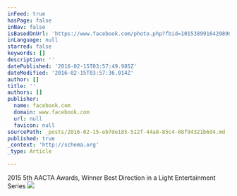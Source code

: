 ```yaml
---
inFeed: true
hasPage: false
inNav: false
isBasedOnUrl: 'https://www.facebook.com/photo.php?fbid=10153899164298900&set=a.457242283899.256580.620053899&type=3&theater'
inLanguage: null
starred: false
keywords: []
description: ''
datePublished: '2016-02-15T03:57:49.985Z'
dateModified: '2016-02-15T03:57:36.014Z'
author: []
title: ''
authors: []
publisher:
  name: facebook.com
  domain: www.facebook.com
  url: null
  favicon: null
sourcePath: _posts/2016-02-15-eb7de185-512f-44a8-85c4-08f94321b6d4.md
published: true
_context: 'http://schema.org'
_type: Article

---
```

2015 5th AACTA Awards, Winner Best Direction in a Light Entertainment Series
![](https://fbcdn-sphotos-h-a.akamaihd.net/hphotos-ak-xlf1/v/t1.0-9/12249621_10153899164298900_8575166372458901652_n.jpg?oh=8af31cd6d784023783aa36989bff4e0b&oe=572E7A73&__gda__=1462041036_179e1a4f044dcfe6dee33b009f083880)